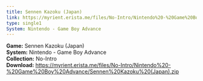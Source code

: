 ```yaml
---
title: Sennen Kazoku (Japan)
link: https://myrient.erista.me/files/No-Intro/Nintendo%20-%20Game%20Boy%20Advance/Sennen%20Kazoku%20(Japan).zip
type: single1
System: Nintendo - Game Boy Advance
---
```

<b>Game:</b> Sennen Kazoku (Japan)<br>
<b>System:</b> Nintendo - Game Boy Advance<br>
<b>Collection:</b> No-Intro<br>
<b>Download:</b> https://myrient.erista.me/files/No-Intro/Nintendo%20-%20Game%20Boy%20Advance/Sennen%20Kazoku%20(Japan).zip